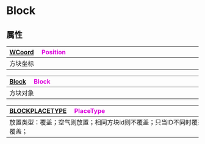 # Block

## 属性

|<div style="width:700px">[WCoord](/Api/DataType/WCoord.md) &emsp;<font color="dd00dd">Position</font></div>|
|:---|
|方块坐标|

|<div style="width:700px">[Block](/Api/Enums/Block.md) &emsp;<font color="dd00dd">Block</font></div>|
|:---|
|方块对象|

|<div style="width:700px">[BLOCKPLACETYPE](/Api/Enums/BLOCKPLACETYPE.md) &emsp;<font color="dd00dd">PlaceType</font></div>|
|:---|
|放置类型：覆盖；空气则放置；相同方块id则不覆盖；只当ID不同时覆盖，仅blockdata不同时不会覆盖；|

